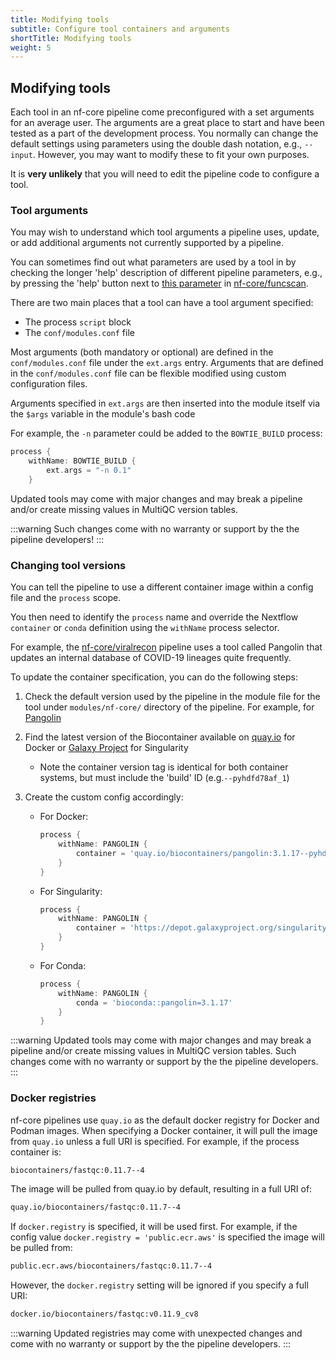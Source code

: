 ```yaml
---
title: Modifying tools
subtitle: Configure tool containers and arguments
shortTitle: Modifying tools
weight: 5
---
```


## Modifying tools

Each tool in an nf-core pipeline come preconfigured with a set arguments for an average user.
The arguments are a great place to start and have been tested as a part of the development process.
You normally can change the default settings using parameters using the double dash notation, e.g., `--input`.
However, you may want to modify these to fit your own purposes.

It is **very unlikely** that you will need to edit the pipeline code to configure a tool.

### Tool arguments

You may wish to understand which tool arguments a pipeline uses, update, or add additional arguments not currently supported by a pipeline.

You can sometimes find out what parameters are used by a tool in by checking the longer 'help' description of different pipeline parameters, e.g., by pressing the 'help' button next to [this parameter](https://nf-co.re/funcscan/1.0.1/parameters#annotation_bakta_mincontig) in [nf-core/funcscan](https://nf-co.re/funcscan).

There are two main places that a tool can have a tool argument specified:

- The process `script` block
- The `conf/modules.conf` file

Most arguments (both mandatory or optional) are defined in the `conf/modules.conf` file under the `ext.args` entry. Arguments that are defined in the `conf/modules.conf` file can be flexible modified using custom configuration files.

Arguments specified in `ext.args` are then inserted into the module itself via the `$args` variable in the module's bash code

For example, the `-n` parameter could be added to the `BOWTIE_BUILD` process:

```groovy
process {
    withName: BOWTIE_BUILD {
        ext.args = "-n 0.1"
    }
```

Updated tools may come with major changes and may break a pipeline and/or create missing values in MultiQC version tables.

:::warning
Such changes come with no warranty or support by the the pipeline developers!
:::

### Changing tool versions

You can tell the pipeline to use a different container image within a config file and the `process` scope.

You then need to identify the `process` name and override the Nextflow `container` or `conda` definition using the `withName` process selector.

For example, the [nf-core/viralrecon](https://nf-co.re/viralrecon) pipeline uses a tool called Pangolin that updates an internal database of COVID-19 lineages quite frequently.

To update the container specification, you can do the following steps:

1. Check the default version used by the pipeline in the module file for the tool under `modules/nf-core/` directory of the pipeline. For example, for [Pangolin](https://github.com/nf-core/viralrecon/blob/a85d5969f9025409e3618d6c280ef15ce417df65/modules/nf-core/software/pangolin/main.nf#L14-L19)
2. Find the latest version of the Biocontainer available on [quay.io](https://quay.io/repository/biocontainers/pangolin?tag=latest&tab=tags) for Docker or [Galaxy Project](https://depot.galaxyproject.org/singularity/) for Singularity
   - Note the container version tag is identical for both container systems, but must include the 'build' ID (e.g.`--pyhdfd78af_1`)
3. Create the custom config accordingly:

   - For Docker:

     ```groovy
     process {
         withName: PANGOLIN {
             container = 'quay.io/biocontainers/pangolin:3.1.17--pyhdfd78af_1'
         }
     }
     ```

   - For Singularity:

     ```groovy
     process {
         withName: PANGOLIN {
             container = 'https://depot.galaxyproject.org/singularity/pangolin:3.1.17--pyhdfd78af_1'
         }
     }
     ```

   - For Conda:

     ```groovy
     process {
         withName: PANGOLIN {
             conda = 'bioconda::pangolin=3.1.17'
         }
     }
     ```

:::warning
Updated tools may come with major changes and may break a pipeline and/or create missing values in MultiQC version tables. Such changes come with no warranty or support by the the pipeline developers.
:::

### Docker registries

nf-core pipelines use `quay.io` as the default docker registry for Docker and Podman images.
When specifying a Docker container, it will pull the image from `quay.io` unless a full URI is specified. For example, if the process container is:

```bash
biocontainers/fastqc:0.11.7--4
```

The image will be pulled from quay.io by default, resulting in a full URI of:

```bash
quay.io/biocontainers/fastqc:0.11.7--4
```

If `docker.registry` is specified, it will be used first. For example, if the config value `docker.registry = 'public.ecr.aws'` is specified the image will be pulled from:

```bash
public.ecr.aws/biocontainers/fastqc:0.11.7--4
```

However, the `docker.registry` setting will be ignored if you specify a full URI:

```bash
docker.io/biocontainers/fastqc:v0.11.9_cv8
```

:::warning
Updated registries may come with unexpected changes and come with no warranty or support by the the pipeline developers.
:::
